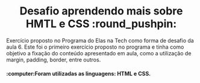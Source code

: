 <h1 align="center">Desafio aprendendo mais sobre HMTL e CSS :round_pushpin:</h1>
<p>Exercício proposto no Programa do Elas na Tech como forma de desafio da aula 6. Este foi o primeiro exercício proposto no programa e tinha como objetivo a fixação do conteúdo apresentado em aula, como a utilização de margin, padding, border, entre outros.</p>
<h4>:computer:Foram utilizadas as linguagens: HTML e CSS.</h4>
